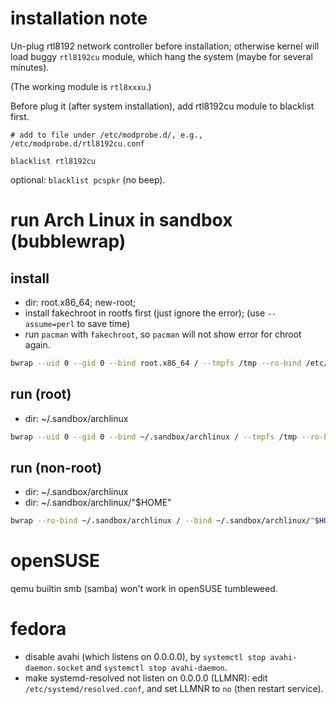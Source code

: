 # installation note

Un-plug rtl8192 network controller before installation;
otherwise kernel will load buggy `rtl8192cu` module, which hang the system
(maybe for several minutes).

(The working module is `rtl8xxxu`.)

Before plug it (after system installation), add rtl8192cu module to blacklist
first.

```
# add to file under /etc/modprobe.d/, e.g., /etc/modprobe.d/rtl8192cu.conf

blacklist rtl8192cu
```

optional: `blacklist pcspkr` (no beep).

# run Arch Linux in sandbox (bubblewrap)

## install

- dir: root.x86_64; new-root;
- install fakechroot in rootfs first (just ignore the error); (use `--assume=perl` to save time)
- run `pacman` with `fakechroot`, so `pacman` will not show error for chroot
  again.

```sh
bwrap --uid 0 --gid 0 --bind root.x86_64 / --tmpfs /tmp --ro-bind /etc/resolv.conf /etc/resolv.conf --bind new-root /mnt/ --dev /dev --proc /proc --unshare-all --share-net --clearenv --setenv TERM "$TERM" --setenv USER root --new-session --die-with-parent /bin/bash
```

## run (root)

- dir: ~/.sandbox/archlinux

```sh
bwrap --uid 0 --gid 0 --bind ~/.sandbox/archlinux / --tmpfs /tmp --ro-bind /etc/resolv.conf /etc/resolv.conf --dev /dev --proc /proc --unshare-all --share-net --clearenv --setenv TERM "$TERM" --setenv USER root --new-session --die-with-parent /bin/bash
```

## run (non-root)

- dir: ~/.sandbox/archlinux
- dir: ~/.sandbox/archlinux/"$HOME"

```sh
bwrap --ro-bind ~/.sandbox/archlinux / --bind ~/.sandbox/archlinux/"$HOME" "$HOME" --tmpfs /tmp --ro-bind /etc/resolv.conf /etc/resolv.conf --dev /dev --proc /proc --unshare-all --share-net --clearenv --setenv TERM "$TERM" --setenv USER "$USER" --setenv HOME "$HOME" --setenv PATH "$HOME/bin:/bin:/usr/local/bin" --new-session --die-with-parent /bin/bash
```

# openSUSE

qemu builtin smb (samba) won't work in openSUSE tumbleweed.

# fedora

- disable avahi (which listens on 0.0.0.0), by `systemctl stop avahi-daemon.socket` and `systemctl stop avahi-daemon`.
- make systemd-resolved not listen on 0.0.0.0 (LLMNR): edit `/etc/systemd/resolved.conf`, and set LLMNR to `no` (then restart service).
